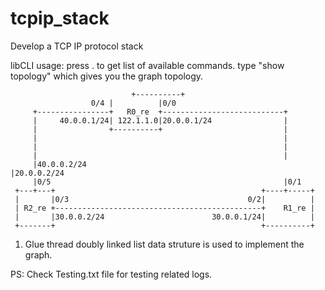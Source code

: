 # tcpip_stack
Develop a TCP IP protocol stack

libCLI usage:
press . to get list of available commands.
type "show topology" which gives you the graph topology.

                               +----------+
                      0/4 |          |0/0
         +----------------+   R0_re  +---------------------------+
         |     40.0.0.1/24| 122.1.1.0|20.0.0.1/24                |
         |                +----------+                           |
         |                                                       |
         |                                                       |
         |                                                       |
         |40.0.0.2/24                                            |20.0.0.2/24
         |0/5                                                    |0/1
     +---+---+                                              +----+-----+
     |       |0/3                                        0/2|          |
     | R2_re +----------------------------------------------+    R1_re |
     |       |30.0.0.2/24                        30.0.0.1/24|          |
     +-------+                                              +----------+



1. Glue thread doubly linked list data struture is used to implement the graph.

PS: Check Testing.txt file for testing related logs.


